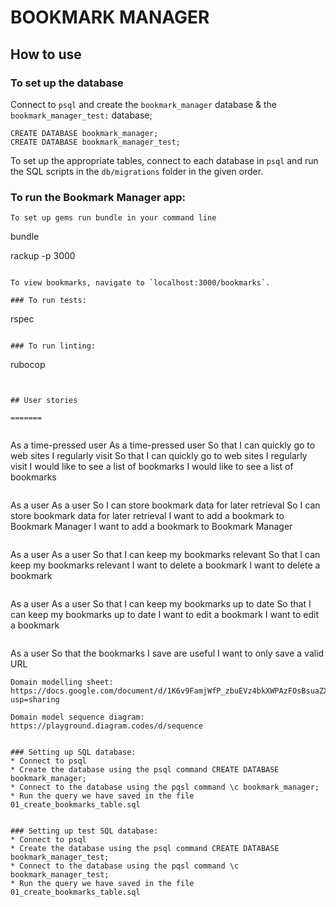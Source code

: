 # BOOKMARK MANAGER

## How to use

### To set up the database

Connect to `psql` and create the `bookmark_manager` database & the `bookmark_manager_test:` database;

```
CREATE DATABASE bookmark_manager;
CREATE DATABASE bookmark_manager_test;
```

To set up the appropriate tables, connect to each database in `psql` and run the SQL scripts in the `db/migrations` folder in the given order.

### To run the Bookmark Manager app:


```
To set up gems run bundle in your command line
```
bundle

rackup -p 3000
```

To view bookmarks, navigate to `localhost:3000/bookmarks`.

### To run tests:

```
rspec
```

### To run linting:

```
rubocop
```


## User stories

=======


```
As a time-pressed user	As a time-pressed user
So that I can quickly go to web sites I regularly visit	So that I can quickly go to web sites I regularly visit
I would like to see a list of bookmarks	I would like to see a list of bookmarks
```
```
As a user	As a user
So I can store bookmark data for later retrieval	So I can store bookmark data for later retrieval
I want to add a bookmark to Bookmark Manager	I want to add a bookmark to Bookmark Manager
```
```
As a user	As a user
So that I can keep my bookmarks relevant	So that I can keep my bookmarks relevant
I want to delete a bookmark	I want to delete a bookmark
```
```
As a user	As a user
So that I can keep my bookmarks up to date	So that I can keep my bookmarks up to date
I want to edit a bookmark	I want to edit a bookmark
```

```
As a user
So that the bookmarks I save are useful
I want to only save a valid URL
```
Domain modelling sheet:
https://docs.google.com/document/d/1K6v9FamjWfP_zbuEVz4bkXWPAzFOsBsuaZXNNXVCtm8/edit?usp=sharing

Domain model sequence diagram:
https://playground.diagram.codes/d/sequence


### Setting up SQL database:
* Connect to psql
* Create the database using the psql command CREATE DATABASE bookmark_manager;
* Connect to the database using the pqsl command \c bookmark_manager;
* Run the query we have saved in the file 01_create_bookmarks_table.sql


### Setting up test SQL database:
* Connect to psql
* Create the database using the psql command CREATE DATABASE bookmark_manager_test;
* Connect to the database using the pqsl command \c bookmark_manager_test;
* Run the query we have saved in the file 01_create_bookmarks_table.sql
